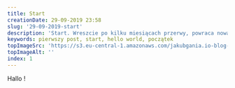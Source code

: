 ```yaml
---
title: Start
creationDate: 29-09-2019 23:58
slug: '29-09-2019-start'
description: 'Start. Wreszcie po kilku miesiącach przerwy, powraca nowa odsłona mojej strony. Wcześniej była już przez dłuższy czas w sieci, jednak chciałem ją przebudować i zaprojektować w trochę inny sposób, z wykorzystaniem nowszych wersji technologii w oparciu, o które działa obecnie ta strona.'
keywords: pierwszy post, start, hello world, początek
topImageSrc: 'https://s3.eu-central-1.amazonaws.com/jakubgania.io-blog-data/29-09-2019-start/top-image.jpg'
topImageAlt: ''
index: 1
---
```


Hallo !

